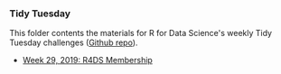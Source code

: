 ### Tidy Tuesday 

This folder contents the materials for R for Data Science's weekly Tidy Tuesday challenges ([Github repo](https://github.com/rfordatascience/tidytuesday)). 

- [Week 29, 2019: R4DS Membership](tt-29-2019)
